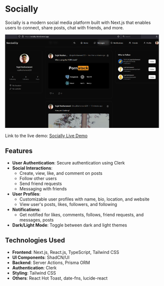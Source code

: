 # Socially

Socially is a modern social media platform built with Next.js that enables users to connect, share posts, chat with friends, and more.

![showcase image](/public/showcase.png)

Link to the live demo: [Socially Live Demo](https://socially-blond.vercel.app/)

## Features

- **User Authentication**: Secure authentication using Clerk
- **Social Interactions**:
  - Create, view, like, and comment on posts
  - Follow other users
  - Send friend requests
  - Messaging with friends
- **User Profiles**:
  - Customizable user profiles with name, bio, location, and website
  - View user's posts, likes, followers, and following
- **Notifications**:
  - Get notified for likes, comments, follows, friend requests, and messages, posts
- **Dark/Light Mode**: Toggle between dark and light themes

## Technologies Used

- **Frontend**: Next.js, React.js, TypeScript, Tailwind CSS
- **UI Components**: ShadCN/UI
- **Backend**: Server Actions, Prisma ORM
- **Authentication**: Clerk
- **Styling**: Tailwind CSS
- **Others**: React Hot Toast, date-fns, lucide-react
